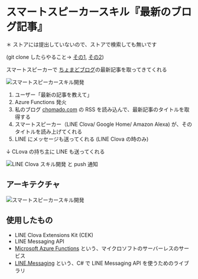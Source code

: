 # スマートスピーカースキル『最新のブログ記事』

＊ ストアには提出していないので、ストアで検索しても無いです

(git clone したらやること→ [その1](https://twitter.com/chomado/status/1066737480672542720), [その2](https://twitter.com/chomado/status/1066738977871343616))

スマートスピーカーで [ちょまどブログ](https://chomado.com/author/chomado/)の最新記事を取ってきてくれる

![スマートスピーカースキル開発](image/howItWorks/03.JPG)

1. ユーザー「最新の記事を教えて」
1. Azure Functions 発火
1. 私のブログ [chomado.com](https://chomado.com/author/chomado/) の RSS を読み込んで、最新記事のタイトルを取得する
1. スマートスピーカー（LINE Clova/ Google Home/ Amazon Alexa) が、そのタイトルを読み上げてくれる
1. LINE にメッセージも送ってくれる (LINE Clova の時のみ)

↓ CLova の持ち主に LINE も送ってくれる 

![LINE Clova スキル開発 と push 通知](image/pushLine.jpg)


## アーキテクチャ

![スマートスピーカースキル開発](image/demo01.jpg)

## 使用したもの

* LINE Clova Extensions Kit (CEK)
* LINE Messaging API
* [Microsoft Azure Functions](https://docs.microsoft.com/azure/azure-functions/?WT.mc_id=dotnet-0000-machiy) という、マイクロソフトのサーバーレスのサービス
* [LINE.Messaging](https://github.com/pierre3/LineMessagingApi) という、C# で LINE Messaging API を使うためのライブラリ
